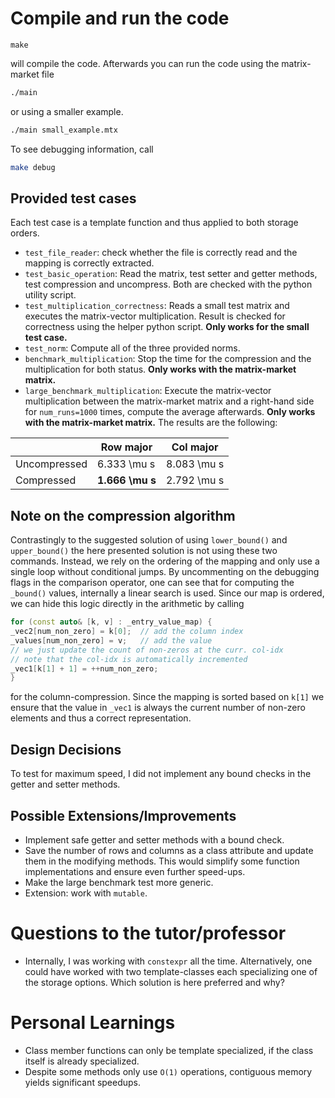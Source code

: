 # Compile and run the code
```shell
make 
```

will compile the code. Afterwards you can run the code using the matrix-market file

```sh
./main
```

or using a smaller example.
```sh
./main small_example.mtx
```

To see debugging information, call
```sh
make debug
```

## Provided test cases
Each test case is a template function and thus applied to both storage orders.

- ``test_file_reader``: check whether the file is correctly read and the mapping is correctly extracted.
- ``test_basic_operation``: Read the matrix, test setter and getter methods,
test compression and uncompress. Both are checked with the python utility script.
- ``test_multiplication_correctness``: Reads a small test matrix and executes the matrix-vector 
multiplication. Result is checked for correctness using the helper python script. **Only works for the
small test case.**
- ``test_norm``: Compute all of the three provided norms.
- ``benchmark_multiplication``: Stop the time for the compression and the multiplication for both status.
**Only works with the matrix-market matrix.**
- ``large_benchmark_multiplication``: Execute the matrix-vector multiplication between the matrix-market
matrix and a right-hand side for ``num_runs=1000`` times, compute the average afterwards.
**Only works with the matrix-market matrix.** The results are the following:

| | Row major | Col major |
| ---  | --------- | --- |
| Uncompressed  | 6.333 \mu s | 8.083 \mu s  |
| Compressed  | **1.666 \mu s** | 2.792 \mu s  |

## Note on the compression algorithm
Contrastingly to the suggested solution of using ``lower_bound()`` and ``upper_bound()``
the here presented solution is not using these two commands. Instead, we rely on the ordering
of the mapping and only use a single loop without conditional jumps. By uncommenting on the
debugging flags in the comparison operator, one can see that for computing the ``_bound()``
values, internally a linear search is used. Since our map is ordered, we can hide this logic
directly in the arithmetic by calling

```cpp
for (const auto& [k, v] : _entry_value_map) {
_vec2[num_non_zero] = k[0];  // add the column index
_values[num_non_zero] = v;   // add the value
// we just update the count of non-zeros at the curr. col-idx
// note that the col-idx is automatically incremented
_vec1[k[1] + 1] = ++num_non_zero;
}
```
for the column-compression. Since the mapping is sorted based on ``k[1]`` we ensure
that the value in ``_vec1`` is always the current number of non-zero elements and
thus a correct representation.

## Design Decisions
To test for maximum speed, I did not implement any bound checks in the getter and
setter methods.

## Possible Extensions/Improvements
- Implement safe getter and setter methods with a bound check.
- Save the number of rows and columns as a class attribute and update them in the
modifying methods. This would simplify some function implementations and ensure
even further speed-ups.
- Make the large benchmark test more generic.
- Extension: work with ``mutable``.

# Questions to the tutor/professor
- Internally, I was working with ``constexpr`` all the time. Alternatively, one could
have worked with two template-classes each specializing one of the storage options. Which
solution is here preferred and why?

# Personal Learnings
- Class member functions can only be template specialized,
if the class itself is already specialized.
- Despite some methods only use ``O(1)`` operations, contiguous memory yields
significant speedups.